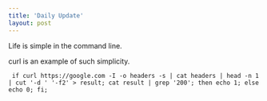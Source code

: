 ```yaml
---
title: 'Daily Update'
layout: post
---
```


Life is simple in the command line. 

curl is an example of such simplicity.

```
 if curl https://google.com -I -o headers -s | cat headers | head -n 1 | cut '-d ' '-f2' > result; cat result | grep '200'; then echo 1; else echo 0; fi;
```
